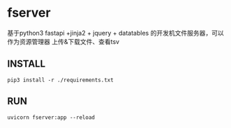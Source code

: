 # fserver

基于python3 fastapi +jinja2 + jquery + datatables 的开发机文件服务器，可以作为资源管理器 上传&下载文件、查看tsv

## INSTALL
```shell
pip3 install -r ./requirements.txt
```

## RUN
```shell
uvicorn fserver:app --reload
```
